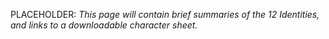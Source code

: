 PLACEHOLDER: *This page will contain brief summaries of the 12 Identities, and links to a downloadable character sheet.*